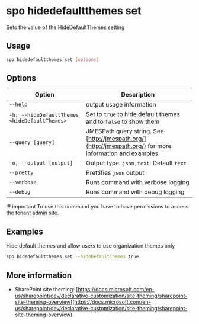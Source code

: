 # spo hidedefaultthemes set

Sets the value of the HideDefaultThemes setting

## Usage

```sh
spo hidedefaultthemes set [options]
```

## Options

Option|Description
------|-----------
`--help`|output usage information
`-h, --hideDefaultThemes <hideDefaultThemes>`|Set to `true` to hide default themes and to `false` to show them
`--query [query]`|JMESPath query string. See [http://jmespath.org/](http://jmespath.org/) for more information and examples
`-o, --output [output]`|Output type. `json,text`. Default `text`
`--pretty`|Prettifies `json` output
`--verbose`|Runs command with verbose logging
`--debug`|Runs command with debug logging

!!! important
    To use this command you have to have permissions to access the tenant admin site.

## Examples

Hide default themes and allow users to use organization themes only

```sh
spo hidedefaultthemes set --hideDefaultThemes true
```

## More information

- SharePoint site theming: [https://docs.microsoft.com/en-us/sharepoint/dev/declarative-customization/site-theming/sharepoint-site-theming-overview](https://docs.microsoft.com/en-us/sharepoint/dev/declarative-customization/site-theming/sharepoint-site-theming-overview)